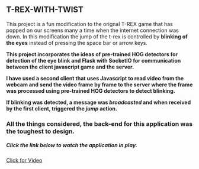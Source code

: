 ## T-REX-WITH-TWIST

This project is a fun modification to the orignal T-REX game that has popped on our screens many a time when the internet connection was down.</n>
In this modification the jump of the t-rex is controlled by **blinking of the eyes** instead of pressing the space bar or arrow keys.</n>

**This project incorporates the ideas of pre-trained HOG detectors for detection of the eye blink and Flask with SocketIO for communication between the client 
javascript game and the server.**

**I have used a second client that uses Javascript to read video from the webcam and send the video frame by frame to the server where
the frame was processed using pre-trained HOG detectors to detect blinking.**

**If blinking was detected, a message was _broadcasted_ and when received by the first client, triggered the _jump_ action.**

### All the things considered, the back-end for this application was the toughest to design.


##### Click the link below to watch the application in play.
<a href="https://drive.google.com/file/d/1-Anuv3tNl62DBRgsNjl0o2kfL5LXJrhJ/view?usp=sharing">Click for Video</a>


